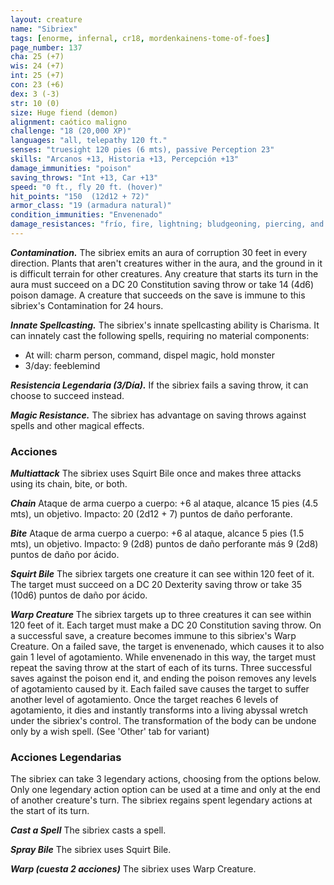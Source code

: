 ```yaml
---
layout: creature
name: "Sibriex"
tags: [enorme, infernal, cr18, mordenkainens-tome-of-foes]
page_number: 137
cha: 25 (+7)
wis: 24 (+7)
int: 25 (+7)
con: 23 (+6)
dex: 3 (-3)
str: 10 (0)
size: Huge fiend (demon)
alignment: caótico maligno
challenge: "18 (20,000 XP)"
languages: "all, telepathy 120 ft."
senses: "truesight 120 pies (6 mts), passive Perception 23"
skills: "Arcanos +13, Historia +13, Percepción +13"
damage_immunities: "poison"
saving_throws: "Int +13, Car +13"
speed: "0 ft., fly 20 ft. (hover)"
hit_points: "150  (12d12 + 72)"
armor_class: "19 (armadura natural)"
condition_immunities: "Envenenado"
damage_resistances: "frío, fire, lightning; bludgeoning, piercing, and slashing from nonmagical attacks"
---
```


***Contamination.*** The sibriex emits an aura of corruption 30 feet in every direction. Plants that aren't creatures wither in the aura, and the ground in it is difficult terrain for other creatures. Any creature that starts its turn in the aura must succeed on a DC 20 Constitution saving throw or take 14 (4d6) poison damage. A creature that succeeds on the save is immune to this sibriex's Contamination for 24 hours.

***Innate Spellcasting.*** The sibriex's innate spellcasting ability is Charisma. It can innately cast the following spells, requiring no material components:
* At will: charm person, command, dispel magic, hold monster
* 3/day: feeblemind

***Resistencia Legendaria (3/Día).*** If the sibriex fails a saving throw, it can choose to succeed instead.

***Magic Resistance.*** The sibriex has advantage on saving throws against spells and other magical effects.

### Acciones

***Multiattack*** The sibriex uses Squirt Bile once and makes three attacks using its chain, bite, or both.

***Chain*** Ataque de arma cuerpo a cuerpo: +6 al ataque, alcance 15 pies (4.5 mts), un objetivo. Impacto: 20 (2d12 + 7) puntos de daño perforante.

***Bite*** Ataque de arma cuerpo a cuerpo: +6 al ataque, alcance 5 pies (1.5 mts), un objetivo. Impacto: 9 (2d8) puntos de daño perforante más 9 (2d8) puntos de daño por ácido.

***Squirt Bile*** The sibriex targets one creature it can see within 120 feet of it. The target must succeed on a DC 20 Dexterity saving throw or take 35 (10d6) puntos de daño por ácido.

***Warp Creature*** The sibriex targets up to three creatures it can see within 120 feet of it. Each target must make a DC 20 Constitution saving throw. On a successful save, a creature becomes immune to this sibriex's Warp Creature. On a failed save, the target is envenenado, which causes it to also gain 1 level of agotamiento. While envenenado in this way, the target must repeat the saving throw at the start of each of its turns. Three successful saves against the poison end it, and ending the poison removes any levels of agotamiento caused by it. Each failed save causes the target to suffer another level of agotamiento. Once the target reaches 6 levels of agotamiento, it dies and instantly transforms into a living abyssal wretch under the sibriex's control. The transformation of the body can be undone only by a wish spell. (See 'Other' tab for variant)

### Acciones Legendarias

The sibriex can take 3 legendary actions, choosing from the options below. Only one legendary action option can be used at a time and only at the end of another creature's turn. The sibriex regains spent legendary actions at the start of its turn.

***Cast a Spell*** The sibriex casts a spell.

***Spray Bile*** The sibriex uses Squirt Bile.

***Warp (cuesta 2 acciones)*** The sibriex uses Warp Creature.